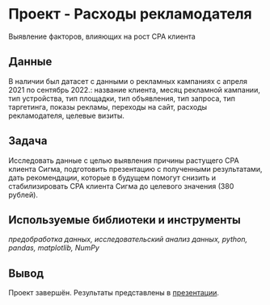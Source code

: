 # Проект - Расходы рекламодателя
Выявление факторов, влияющих на рост СРА клиента


## Данные

В наличии был датасет с данными о рекламных кампаниях с апреля 2021 по сентябрь 2022.:
название клиента,
месяц рекламной кампании,
тип устройства,
тип площадки,
тип объявления,
тип запроса,
тип таргетинга,
показы рекламы,
переходы на сайт,
расходы рекламодателя,
целевые визиты.

## Задача

Исследовать данные с целью выявления причины растущего CPA клиента Сигма, 
подготовить презентацию с полученными результатами, 
дать рекомендации, которые в будущем помогут снизить и стабилизировать CPA клиента Сигма до целевого значения (380 рублей).

## Используемые библиотеки и инструменты
*предобработка данных, исследовательский анализ данных, python, pandas, matplotlib, NumPy*

## Вывод
Проект завершён. Результаты представлены в [презентации](yandex_direct_sygma/presentation.pdf/).

